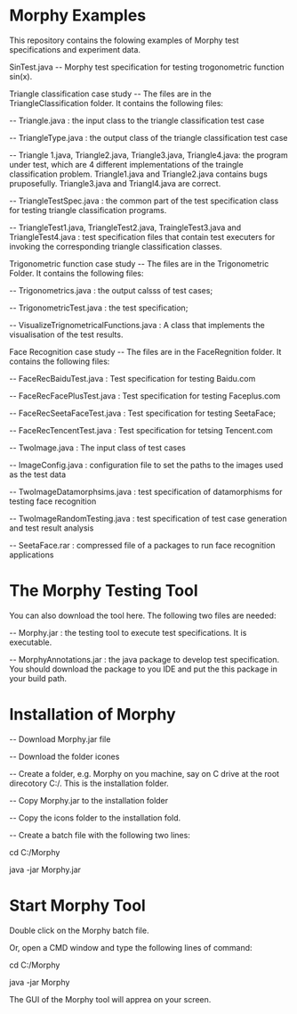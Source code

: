 # Morphy Examples

This repository contains the folowing examples of Morphy test specifications and experiment data. 

SinTest.java -- Morphy test specification for testing trogonometric function sin(x). 

Triangle classification case study -- The files are in the TriangleClassification folder. It contains the following files:

-- Triangle.java : the input class to the triangle classification test case

-- TriangleType.java : the output class of the triangle classification test case

-- Triangle 1.java, Triangle2.java, Triangle3.java, Triangle4.java: the program under test, which are 4 different implementations of the traingle classification problem. Triangle1.java and Triangle2.java contains bugs pruposefully. Triangle3.java and Triangl4.java are correct. 

-- TriangleTestSpec.java : the common part of the test specification class for testing triangle classification programs. 

-- TriangleTest1.java, TriangleTest2.java, TraingleTest3.java and TriangleTest4.java : test specification files that contain test executers for invoking the corresponding triangle classification classes. 

Trigonometric function case study -- The files are in the Trigonometric Folder. It contains the following files: 

-- Trigonometrics.java : the output calsss of test cases;

-- TrigonometricTest.java : the test specification;

-- VisualizeTrignometricalFunctions.java : A class that implements the visualisation of the test results. 

Face Recognition case study -- The files are in the FaceRegnition folder. It contains the following files: 

-- FaceRecBaiduTest.java : Test specification for testing Baidu.com

-- FaceRecFacePlusTest.java : Test specification for testing Faceplus.com

-- FaceRecSeetaFaceTest.java : Test specification for testing SeetaFace;

-- FaceRecTencentTest.java : Test specification for tetsing Tencent.com

-- TwoImage.java : The input class of test cases

-- ImageConfig.java : configuration file to set the paths to the images used as the test data

-- TwoImageDatamorphsims.java : test specification of datamorphisms for testing face recognition

-- TwoImageRandomTesting.java : test specification of test case generation and test result analysis

-- SeetaFace.rar : compressed file of a packages to run face recognition applications

# The Morphy Testing Tool

You can also download the tool here. The following two files are needed:

-- Morphy.jar : the testing tool to execute test specifications. It is executable. 

-- MorphyAnnotations.jar : the java package to develop test specification. You should download the package to you IDE and put the this package in your build path. 

# Installation of Morphy 
-- Download Morphy.jar file

-- Download the folder icones

-- Create a folder, e.g. Morphy on you machine, say on C drive at the root direcotory C:/. This is the installation folder. 

-- Copy Morphy.jar to the installation folder

-- Copy the icons folder to the installation fold. 

-- Create a batch file with the following two lines:

cd C:/Morphy 

java -jar Morphy.jar

# Start Morphy Tool

Double click on the Morphy batch file.

Or, open a CMD window and type the following lines of command:

cd C:/Morphy

java -jar Morphy


The GUI of the Morphy tool will apprea on your screen. 

